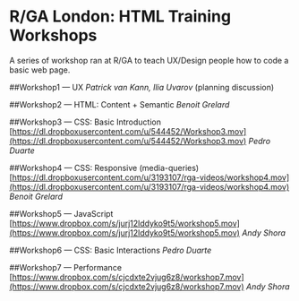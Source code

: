 R/GA London: HTML Training Workshops
==========================

A series of workshop ran at R/GA to teach UX/Design people how to code a basic web page.

##Workshop1 — UX
*Patrick van Kann, Ilia Uvarov*
(planning discussion)

##Workshop2 — HTML: Content + Semantic
*Benoit Grelard*

##Workshop3 — CSS: Basic Introduction
[https://dl.dropboxusercontent.com/u/544452/Workshop3.mov](https://dl.dropboxusercontent.com/u/544452/Workshop3.mov)
*Pedro Duarte*

##Workshop4 — CSS: Responsive (media-queries)
[https://dl.dropboxusercontent.com/u/3193107/rga-videos/workshop4.mov](https://dl.dropboxusercontent.com/u/3193107/rga-videos/workshop4.mov)
*Benoit Grelard*

##Workshop5 — JavaScript
[https://www.dropbox.com/s/jurj12lddyko9t5/workshop5.mov](https://www.dropbox.com/s/jurj12lddyko9t5/workshop5.mov)
*Andy Shora*

##Workshop6 — CSS: Basic Interactions
*Pedro Duarte*

##Workshop7 — Performance
[https://www.dropbox.com/s/cjcdxte2vjug6z8/workshop7.mov](https://www.dropbox.com/s/cjcdxte2vjug6z8/workshop7.mov)
*Andy Shora*
